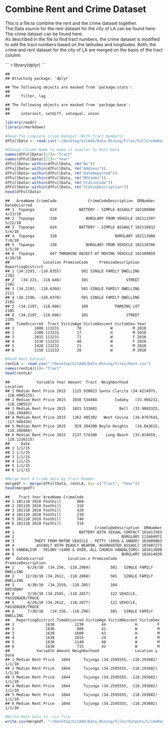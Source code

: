 Combine Rent and Crime Dataset
================

<p>
This is a file to combine the rent and the crime dataset together. <br>The Data source for the rent dataset for the city of LA can be found here: <https://usc.data.socrata.com/Los-Angeles/Rent-Price-LA-/4a97-v5tx> <br> The crime dataset can be found here: <https://data.lacity.org/A-Safe-City/Crime-Data-from-2010-to-Present/y8tr-7khq> <br> As described in the file to find tract numbers, the crime dataset is modified to add the tract numbers based on the latitudes and longitudes. Both, the crime and rent dataset for the city of LA are merged on the basis of the tract column.
</p>
``` r
library(dplyr)
```

    ## 
    ## Attaching package: 'dplyr'

    ## The following objects are masked from 'package:stats':
    ## 
    ##     filter, lag

    ## The following objects are masked from 'package:base':
    ## 
    ##     intersect, setdiff, setequal, union

``` r
library(readr)
library(rmarkdown)

#Read the complete Crime Dataset (With Tract Numbers)
dfFullData <- read.csv("~/Desktop/GitAdd/Data_Mining/Files/FullCrimeDataWTract.csv")

#Change Column Name to make it similar to Rent Data
names(dfFullData)[17]<-"Tract"
names(dfFullData)[21]<-"Year"
dfFullData<-within(dfFullData, rm("No"))
dfFullData<-within(dfFullData, rm("Address"))
dfFullData<-within(dfFullData, rm("DateReported"))
dfFullData<-within(dfFullData, rm("MOCodes"))
dfFullData<-within(dfFullData, rm("StatusCode"))
dfFullData<-within(dfFullData, rm("StatusDescription"))
head(dfFullData)
```

    ##   AreaName CrimeCode              CrimeCodeDescription  DRNumber DateOccurred
    ## 1  Topanga       624          BATTERY - SIMPLE ASSAULT 102109886      4/13/10
    ## 2  Topanga       330             BURGLARY FROM VEHICLE 102111597      5/22/10
    ## 3  Topanga       624          BATTERY - SIMPLE ASSAULT 102110832       5/4/10
    ## 4  Topanga       310                          BURGLARY 102113988       7/8/10
    ## 5  Topanga       330             BURGLARY FROM VEHICLE 102110706       5/5/10
    ## 6  Topanga       647 THROWING OBJECT AT MOVING VEHICLE 102109850      4/18/10
    ##               Location PremiseCode     PremiseDescription ReportingDistrict
    ## 1 (34.2193, -118.6355)         501 SINGLE FAMILY DWELLING              2102
    ## 2   (34.221, -118.646)         101                 STREET              2102
    ## 3 (34.2193, -118.6304)         501 SINGLE FAMILY DWELLING              2111
    ## 4 (34.2196, -118.6376)         501 SINGLE FAMILY DWELLING              2102
    ## 5  (34.2197, -118.606)         108            PARKING LOT              2105
    ## 6  (34.2197, -118.606)         101                 STREET              2105
    ##   TimeOccurred  Tract VictimAge VictimDescent VictimSex Year
    ## 1         1800 113231        70             W         M 2010
    ## 2         2300 113231        17             H         M 2010
    ## 3         2015 113231        71             W         F 2010
    ## 4         1530 113231        40             W         F 2010
    ## 5         1420 113232        21             H         M 2010
    ## 6         2150 113232        20             W         M 2010

``` r
#Read Rent Dataset
rentLA <- read.csv("~/Desktop/GitAdd/Data_Mining/Files/Rent.csv")
names(rentLA)[4]<-"Tract"
head(rentLA)
```

    ##            Variable Year Amount  Tract  Neighborhood                   Location
    ## 1 Median Rent Price 2015   1115 920023 Santa Clarita (34.4214975, -118.4905135)
    ## 2 Median Rent Price 2015   1038 534404        Cudahy   (33.966232, -118.190553)
    ## 3 Median Rent Price 2015   1031 533601          Bell  (33.9803325, -118.194495)
    ## 4 Median Rent Price 2015   1362 405302   West Covina  (34.0767645, -117.946434)
    ## 5 Median Rent Price 2015    919 204200 Boyle Heights   (34.043615, -118.205084)
    ## 6 Median Rent Price 2015   2137 574100    Long Beach  (33.814659, -118.1216115)
    ##     Date
    ## 1 1/1/15
    ## 2 1/1/15
    ## 3 1/1/15
    ## 4 1/1/15
    ## 5 1/1/15
    ## 6 1/1/15

``` r
#Merge Rent & Crime data by Tract Number
mergedf <- merge(dfFullData, rentLA, by= c("Tract", "Year"))
head(mergedf)
```

    ##    Tract Year AreaName CrimeCode
    ## 1 101110 2010 Foothill       860
    ## 2 101110 2010 Foothill       310
    ## 3 101110 2010 Foothill       420
    ## 4 101110 2010 Foothill       230
    ## 5 101110 2010 Foothill       740
    ## 6 101110 2010 Foothill       310
    ##                                      CrimeCodeDescription  DRNumber
    ## 1                             BATTERY WITH SEXUAL CONTACT 101613303
    ## 2                                                BURGLARY 111604972
    ## 3         THEFT FROM MOTOR VEHICLE - PETTY ($950 & UNDER) 101609883
    ## 4          ASSAULT WITH DEADLY WEAPON, AGGRAVATED ASSAULT 101607273
    ## 5 VANDALISM - FELONY ($400 & OVER, ALL CHURCH VANDALISMS) 101613099
    ## 6                                                BURGLARY 101614939
    ##   DateOccurred           Location.x PremiseCode       PremiseDescription
    ## 1      6/24/10  (34.256, -118.2969)         501   SINGLE FAMILY DWELLING
    ## 2     12/19/10 (34.2612, -118.2868)         501   SINGLE FAMILY DWELLING
    ## 3      4/30/10  (34.2559, -118.285)         104                 DRIVEWAY
    ## 4      3/10/10 (34.2595, -118.2857)         122 VEHICLE, PASSENGER/TRUCK
    ## 5      6/28/10 (34.2612, -118.2877)         122 VEHICLE, PASSENGER/TRUCK
    ## 6      7/30/10   (34.256, -118.296)         501   SINGLE FAMILY DWELLING
    ##   ReportingDistrict TimeOccurred VictimAge VictimDescent VictimSex
    ## 1              1638         1230        44             H         F
    ## 2              1638          800        41             W         M
    ## 3              1639         1600        43             H         M
    ## 4              1638         1815        24             A         M
    ## 5              1638         1140        40             W         M
    ## 6              1638          715        42             W         M
    ##            Variable Amount Neighborhood                Location.y   Date
    ## 1 Median Rent Price   1044      Tujunga (34.2595555, -118.293602) 1/1/10
    ## 2 Median Rent Price   1044      Tujunga (34.2595555, -118.293602) 1/1/10
    ## 3 Median Rent Price   1044      Tujunga (34.2595555, -118.293602) 1/1/10
    ## 4 Median Rent Price   1044      Tujunga (34.2595555, -118.293602) 1/1/10
    ## 5 Median Rent Price   1044      Tujunga (34.2595555, -118.293602) 1/1/10
    ## 6 Median Rent Price   1044      Tujunga (34.2595555, -118.293602) 1/1/10

``` r
#Write Rent Data to .csv file
write.csv(mergedf, "~/Desktop/GitAdd/Data_Mining/Files/Outputs/CrimeRentData.csv")
```
